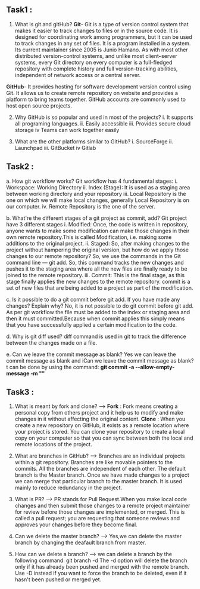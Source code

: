## Task1 :


1. What is git and gitHub?
**Git**- Git is a type of version control system that makes it easier to track changes to files or in the source code. It is designed for coordinating work among programmers, but it can be used to track changes in any set of files. It is a program installed in a system. 
Its current maintainer since 2005 is Junio Hamano. As with most other distributed version-control systems, and unlike most client–server systems, every Git directory on every computer is a full-fledged repository with complete history and full version-tracking abilities, independent of network access or a central server.

**GitHub**- It provides hosting for software development version control using Git. It allows us to create remote repository on website and provides a platform to bring teams together.
GitHub accounts are commonly used to host open source projects.

2. Why GitHub is so popular and used in most of the projects?
i. It supports all programing languages.
ii. Easily accessible 
iii. Provides secure cloud storage 
iv Teams can work together easily

3. What are the other platforms similar to GitHub?
i. SourceForge
ii. Launchpad
iii. GitBucket
iv Gitlab


## Task2 :


a. How git workflow works?
  Git workflow has 4 fundamental stages: 
  i.   Workspace: Working Directory 
  ii.  Index (Stage): It is used as a staging area between working directory and your repository
  iii. Local Repository is the one on which we will make local changes, generally Local Repository is on our computer.
  iv.  Remote Repository is the one of the server.

b. What're the different stages of a git project as commit, add?
   Git project have 3 different stages
   i.   Modified: Once, the code is written in repository, anyone wants to make some modification can make those changes in their own remote repository.This is called Modification, i.e. making some additions to the original project.
   ii.  Staged: So, after making changes to the project without hampering the original version, but how do we apply those changes to our remote repository? So, we use the commands in the Git command line — git add. So, this command tracks the new changes and pushes it to the staging area where all the new files are finally ready to be joined to the remote repository.
   iii. Commit: This is the final stage, as this stage finally applies the new changes to the remote repository. commit is a set of new files that are being added to a project as part of the modification.

c. Is it possible to do a git commit before git add. If you have made any changes? Explain why?
   No, it is not possible to do git commit before git add. As per git workflow the file must be added to the index or staging area and then it must committed.Because when commit applies this simply means that you have successfully applied a certain modification to the code.

d. Why is git diff used?
   diff command is used in git to track the difference between the changes made on a file.

e. Can we leave the commit message as blank?
   Yes we can leave the commit message as blank and iCan we leave the commit message as blank?t can be done by using the command: **git commit -a --allow-empty-message -m ""**



## Task3 :

1. What is meant by fork and clone?
--> **Fork** : 
    Fork means creating a personal copy from others project and it help us to modify and make changes in it without affecting the original content. 
    **Clone** : 
    When you create a new repository on GitHub, it exists as a remote location where your project is stored. You can clone your repository to create a local copy on your computer so that you can sync between both the local and remote locations of the project.

2. What are branches in GitHub? 
--> Branches are an individual projects within a git repository. Branches are like movable pointers to the commits. All the branches are independent of each other. The default branch is the Master branch. Once we have made changes to a project we can merge that particular branch to the master branch. It is used mainly to reduce redundancy in the project.
3. What is PR?
--> PR stands for Pull Request.When you make local code changes and then submit those changes to a remote project maintainer for review before those changes are implemented, or merged.
    This is called a pull request; you are requesting that someone reviews and approves your changes before they become final.

4. Can we delete the master branch?
--> Yes,we can delete the master branch by changing the deafault branch from master.
5. How can we delete a branch?
--> we can delete a branch by the following command:
    git branch -d 
    The -d option will delete the branch only if it has already been pushed and merged with the remote branch. Use -D instead if you want to force the branch to be deleted, even if it hasn't been pushed or merged yet.

